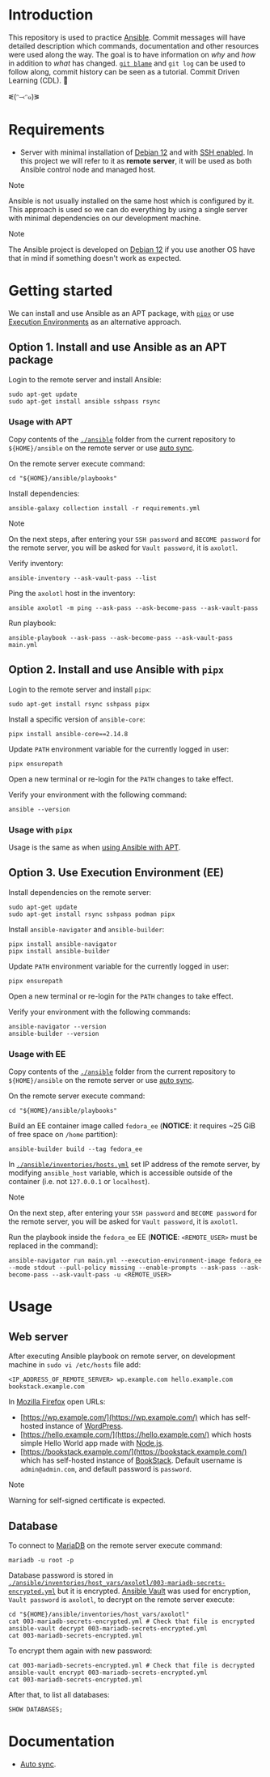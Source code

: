 # Introduction

This repository is used to practice [Ansible](https://en.wikipedia.org/wiki/Ansible_(software)). Commit messages will have detailed description which commands, documentation and other resources were used along the way. The goal is to have information on *why* and *how* in addition to *what* has changed. [`git blame`](https://www.atlassian.com/git/tutorials/inspecting-a-repository/git-blame) and `git log` can be used to follow along, commit history can be seen as a tutorial. Commit Driven Learning (CDL). 🤯

ᓬ(ᵔ⤙ᵔ๑)ᕒ

# Requirements

- Server with minimal installation of [Debian 12](https://www.debian.org/) and with [SSH enabled](https://phoenixnap.com/kb/how-to-enable-ssh-on-debian). In this project we will refer to it as **remote server**, it will be used as both Ansible control node and managed host.

> [!NOTE]
> Ansible is not usually installed on the same host which is configured by it. This approach is used so we can do everything by using a single server with minimal dependencies on our development machine.

> [!NOTE]
> The Ansible project is developed on [Debian 12](https://www.debian.org/) if you use another OS have that in mind if something doesn't work as expected.

# Getting started

We can install and use Ansible as an APT package, with [`pipx`](https://github.com/pypa/pipx#overview-what-is-pipx) or use [Execution Environments](https://docs.ansible.com/ansible/latest/getting_started_ee/index.html) as an alternative approach.

## Option 1. Install and use Ansible as an APT package

Login to the remote server and install Ansible:

    sudo apt-get update
    sudo apt-get install ansible sshpass rsync

### Usage with APT

Copy contents of the [`./ansible`](ansible) folder from the current repository to `${HOME}/ansible` on the remote server or use [auto sync](doc/auto_sync.md).

On the remote server execute command:

    cd "${HOME}/ansible/playbooks"

Install dependencies:

    ansible-galaxy collection install -r requirements.yml

> [!NOTE]
> On the next steps, after entering your `SSH password` and `BECOME password` for the remote server, you will be asked for `Vault password`, it is `axolotl`.

Verify inventory:

    ansible-inventory --ask-vault-pass --list

Ping the `axolotl` host in the inventory:

    ansible axolotl -m ping --ask-pass --ask-become-pass --ask-vault-pass

Run playbook:

    ansible-playbook --ask-pass --ask-become-pass --ask-vault-pass main.yml

## Option 2. Install and use Ansible with `pipx`

Login to the remote server and install `pipx`:

    sudo apt-get install rsync sshpass pipx

Install a specific version of `ansible-core`:

    pipx install ansible-core==2.14.8

Update `PATH` environment variable for the currently logged in user:

    pipx ensurepath

Open a new terminal or re-login for the `PATH` changes to take effect.

Verify your environment with the following command:

    ansible --version

### Usage with `pipx`

Usage is the same as when [using Ansible with APT](#usage-with-apt).

## Option 3. Use Execution Environment (EE)

Install dependencies on the remote server:

    sudo apt-get update
    sudo apt-get install rsync sshpass podman pipx

Install `ansible-navigator` and `ansible-builder`:

    pipx install ansible-navigator
    pipx install ansible-builder

Update `PATH` environment variable for the currently logged in user:

    pipx ensurepath

Open a new terminal or re-login for the `PATH` changes to take effect.

Verify your environment with the following commands:

    ansible-navigator --version
    ansible-builder --version

### Usage with EE

Copy contents of the [`./ansible`](ansible) folder from the current repository to `${HOME}/ansible` on the remote server or use [auto sync](doc/auto_sync.md).

On the remote server execute command:

    cd "${HOME}/ansible/playbooks"

Build an EE container image called `fedora_ee` (**NOTICE**: it requires ~25 GiB of free space on `/home` partition):

    ansible-builder build --tag fedora_ee

In [`./ansible/inventories/hosts.yml`](ansible/inventories/hosts.yml) set IP address of the remote server, by modifying `ansible_host` variable, which is accessible outside of the container (i.e. not `127.0.0.1` or `localhost`).

> [!NOTE]
> On the next step, after entering your `SSH password` and `BECOME password` for the remote server, you will be asked for `Vault password`, it is `axolotl`.

Run the playbook inside the `fedora_ee` EE (**NOTICE**: `<REMOTE_USER>` must be replaced in the command):

    ansible-navigator run main.yml --execution-environment-image fedora_ee --mode stdout --pull-policy missing --enable-prompts --ask-pass --ask-become-pass --ask-vault-pass -u <REMOTE_USER>

# Usage

## Web server

After executing Ansible playbook on remote server, on development machine in `sudo vi /etc/hosts` file add:

    <IP_ADDRESS_OF_REMOTE_SERVER> wp.example.com hello.example.com bookstack.example.com

In [Mozilla Firefox](https://www.mozilla.org/firefox/) open URLs:

- [https://wp.example.com/](https://wp.example.com/) which has self-hosted instance of [WordPress](https://en.wikipedia.org/wiki/WordPress).
- [https://hello.example.com/](https://hello.example.com/) which hosts simple Hello World app made with [Node.js](https://en.wikipedia.org/wiki/Node.js).
- [https://bookstack.example.com/](https://bookstack.example.com/) which has self-hosted instance of [BookStack](https://www.bookstackapp.com/). Default username is `admin@admin.com`, and default password is `password`.

> [!NOTE]
> Warning for self-signed certificate is expected.

## Database

To connect to [MariaDB](https://en.wikipedia.org/wiki/MariaDB) on the remote server execute command:

    mariadb -u root -p

Database password is stored in [`./ansible/inventories/host_vars/axolotl/003-mariadb-secrets-encrypted.yml`](ansible/inventories/host_vars/axolotl/003-mariadb-secrets-encrypted.yml) but it is encrypted. [Ansible Vault](https://docs.ansible.com/ansible/latest/vault_guide/index.html) was used for encryption, `Vault password` is `axolotl`, to decrypt on the remote server execute:

    cd "${HOME}/ansible/inventories/host_vars/axolotl"
    cat 003-mariadb-secrets-encrypted.yml # Check that file is encrypted
    ansible-vault decrypt 003-mariadb-secrets-encrypted.yml
    cat 003-mariadb-secrets-encrypted.yml

To encrypt them again with new password:

    cat 003-mariadb-secrets-encrypted.yml # Check that file is decrypted
    ansible-vault encrypt 003-mariadb-secrets-encrypted.yml
    cat 003-mariadb-secrets-encrypted.yml

After that, to list all databases:

    SHOW DATABASES;

# Documentation

- [Auto sync](doc/auto_sync.md).
